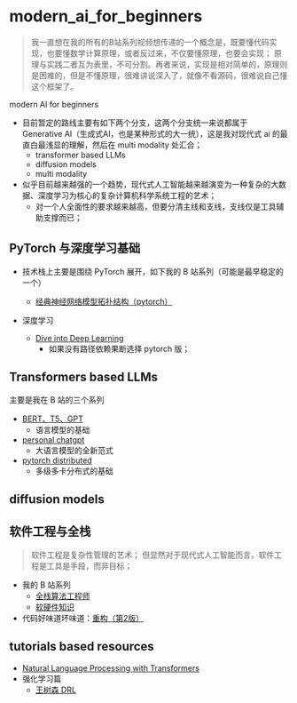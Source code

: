 # modern_ai_for_beginners

> 我一直想在我的所有的B站系列视频想传递的一个概念是，既要懂代码实现，也要懂数学计算原理，或者反过来，不仅要懂原理，也要会实现；
> 原理与实践二者互为表里，不可分割。再者来说，实现是相对简单的，原理则是困难的，但是不懂原理，很难讲说深入了，就像不看源码，很难说自己懂这个框架了。

modern AI for beginners

- 目前暂定的路线主要有如下两个分支，这两个分支统一来说都属于 Generative AI（生成式AI，也是某种形式的大一统），这是我对现代式 ai 的最直白最浅显的理解，然后在 multi modality 处汇合；
    - transformer based LLMs
    - diffusion models
    - multi modality
- 似乎目前越来越强的一个趋势，现代式人工智能越来越演变为一种复杂的大数据、深度学习为核心的复杂计算机科学系统工程的艺术；
    - 对一个人全面性的要求越来越高，但要分清主线和支线，支线仅是工具辅助支撑而已； 

## PyTorch 与深度学习基础

- 技术栈上主要是围绕 PyTorch 展开，如下我的 B 站系列（可能是最早稳定的一个）
    - [经典神经网络模型拓扑结构（pytorch）](https://space.bilibili.com/59807853/channel/collectiondetail?sid=446911)

- 深度学习
    - [Dive into Deep Learning](https://d2l.ai/)
        - 如果没有路径依赖果断选择 pytorch 版；

## Transformers based LLMs

主要是我在 B 站的三个系列

- [BERT、T5、GPT](https://space.bilibili.com/59807853/channel/collectiondetail?sid=496538)
    - 语言模型的基础
- [personal chatgpt](https://space.bilibili.com/59807853/channel/collectiondetail?sid=1373266)
    - 大语言模型的全新范式
- [pytorch distributed](https://space.bilibili.com/59807853/channel/collectiondetail?sid=1384251)
    - 多级多卡分布式的基础
  
## diffusion models


## 软件工程与全栈

> 软件工程是复杂性管理的艺术；
> 但显然对于现代式人工智能而言，软件工程是工具是手段，而非目标；

- 我的 B 站系列
    - [全栈算法工程师](https://space.bilibili.com/59807853/channel/collectiondetail?sid=621084)
    - [软硬件知识](https://space.bilibili.com/59807853/channel/collectiondetail?sid=1280159)
- 代码好味道坏味道：[重构（第2版）](https://douban.com/book/subject/30468597/)

 
## tutorials based resources

- [Natural Language Processing with Transformers](./pdfs/Natural_Language_Processing_with_Transformers-2022-en.pdf)
- 强化学习篇
    - [王树森 DRL](https://github.com/wangshusen/DRL)
